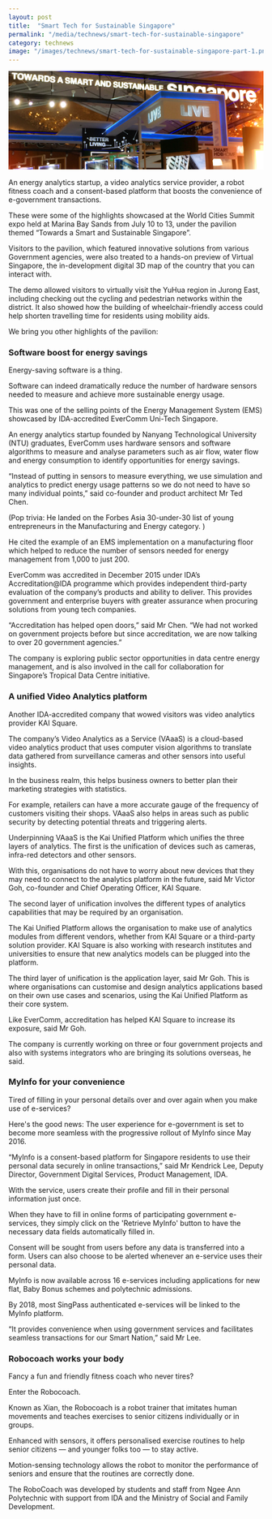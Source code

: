 ```yaml
---
layout: post
title:  "Smart Tech for Sustainable Singapore"
permalink: "/media/technews/smart-tech-for-sustainable-singapore"
category: technews
image: "/images/technews/smart-tech-for-sustainable-singapore-part-1.png"
---
```


![Smart Tech for Sustainable Singapore](/images/technews/smart-tech-for-sustainable-singapore-part-1.png)

An energy analytics startup, a video analytics service provider, a robot fitness coach and a consent-based platform that boosts the convenience of e-government transactions.

These were some of the highlights showcased at the World Cities Summit expo held at Marina Bay Sands from July 10 to 13, under the pavilion themed “Towards a Smart and Sustainable Singapore”.

Visitors to the pavilion, which featured innovative solutions from various Government agencies, were also treated to a hands-on preview of Virtual Singapore, the in-development digital 3D map of the country that you can interact with. 

The demo allowed visitors to virtually visit the YuHua region in Jurong East, including checking out the cycling and pedestrian networks within the district. It also showed how the building of wheelchair-friendly access could help shorten travelling time for residents using mobility aids.

We bring you other highlights of the pavilion:

### **Software boost for energy savings**
Energy-saving software is a thing.

Software can indeed dramatically reduce the number of hardware sensors needed to measure and achieve more sustainable energy usage. 

This was one of the selling points of the Energy Management System (EMS) showcased by IDA-accredited EverComm Uni-Tech Singapore. 

An energy analytics startup founded by Nanyang Technological University (NTU) graduates, EverComm uses hardware sensors and software algorithms to measure and analyse parameters such as air flow, water flow and energy consumption to identify opportunities for energy savings. 

“Instead of putting in sensors to measure everything, we use simulation and analytics to predict energy usage patterns so we do not need to have so many individual points,” said co-founder and product architect Mr Ted Chen. 

(Pop trivia: He landed on the Forbes Asia 30-under-30 list of young entrepreneurs in the Manufacturing and Energy category. ) 

He cited the example of an EMS implementation on a manufacturing floor which helped to reduce the number of sensors needed for energy management from 1,000 to just 200. 

EverComm was accredited in December 2015 under IDA’s Accreditation@IDA programme which provides independent third-party evaluation of the company’s products and ability to deliver. This provides government and enterprise buyers with greater assurance when procuring solutions from young tech companies. 

“Accreditation has helped open doors,” said Mr Chen. “We had not worked on government projects before but since accreditation, we are now talking to over 20 government agencies.” 

The company is exploring public sector opportunities in data centre energy management, and is also involved in the call for collaboration for Singapore’s Tropical Data Centre initiative.

### **A unified Video Analytics platform**
Another IDA-accredited company that wowed visitors was video analytics provider KAI Square. 

The company’s Video Analytics as a Service (VAaaS) is a cloud-based video analytics product that uses computer vision algorithms to translate data gathered from surveillance cameras and other sensors into useful insights.

In the business realm, this helps business owners to better plan their marketing strategies with statistics. 

For example, retailers can have a more accurate gauge of the frequency of customers visiting their shops. VAaaS also helps in areas such as public security by detecting potential threats and triggering alerts.

Underpinning VAaaS is the Kai Unified Platform which unifies the three layers of analytics. The first is the unification of devices such as cameras, infra-red detectors and other sensors.

With this, organisations do not have to worry about new devices that they may need to connect to the analytics platform in the future, said Mr Victor Goh, co-founder and Chief Operating Officer, KAI Square. 

The second layer of unification involves the different types of analytics capabilities that may be required by an organisation. 

The Kai Unified Platform allows the organisation to make use of analytics modules from different vendors, whether from KAI Square or a third-party solution provider. KAI Square is also working with research institutes and universities to ensure that new analytics models can be plugged into the platform. 

The third layer of unification is the application layer, said Mr Goh. This is where organisations can customise and design analytics applications based on their own use cases and scenarios, using the Kai Unified Platform as their core system. 

Like EverComm, accreditation has helped KAI Square to increase its exposure, said Mr Goh. 

The company is currently working on three or four government projects and also with systems integrators who are bringing its solutions overseas, he said.

### **MyInfo for your convenience**
Tired of filling in your personal details over and over again when you make use of e-services? 

Here's the good news: The user experience for e-government is set to become more seamless with the progressive rollout of MyInfo since May 2016. 

“MyInfo is a consent-based platform for Singapore residents to use their personal data securely in online transactions,” said Mr Kendrick Lee, Deputy Director, Government Digital Services, Product Management, IDA.

With the service, users create their profile and fill in their personal information just once. 

When they have to fill in online forms of participating government e-services, they simply click on the 'Retrieve MyInfo' button to have the necessary data fields automatically filled in. 

Consent will be sought from users before any data is transferred into a form. Users can also choose to be alerted whenever an e-service uses their personal data. 

MyInfo is now available across 16 e-services including applications for new flat, Baby Bonus schemes and polytechnic admissions. 

By 2018, most SingPass authenticated e-services will be linked to the MyInfo platform. 

“It provides convenience when using government services and facilitates seamless transactions for our Smart Nation,” said Mr Lee.

### **Robocoach works your body**
Fancy a fun and friendly fitness coach who never tires? 

Enter the Robocoach.

Known as Xian, the Robocoach is a robot trainer that imitates human movements and teaches exercises to senior citizens individually or in groups.

Enhanced with sensors, it offers personalised exercise routines to help senior citizens — and younger folks too  — to stay active. 

Motion-sensing technology allows the robot to monitor the performance of seniors and ensure that the routines are correctly done.

The RoboCoach was developed by students and staff from Ngee Ann Polytechnic with support from IDA and the Ministry of Social and Family Development. 
